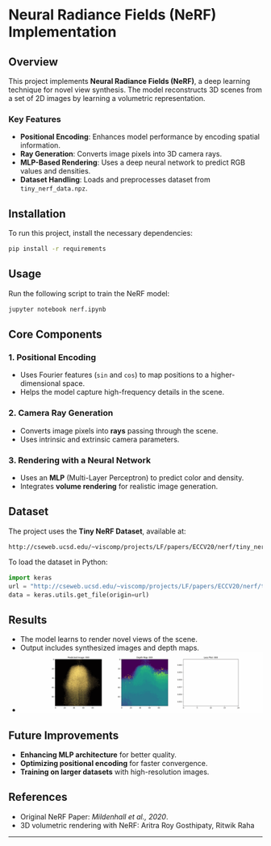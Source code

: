 # Neural Radiance Fields (NeRF) Implementation

## Overview

This project implements **Neural Radiance Fields (NeRF)**, a deep learning technique for novel view synthesis. The model reconstructs 3D scenes from a set of 2D images by learning a volumetric representation.

### Key Features

- **Positional Encoding**: Enhances model performance by encoding spatial information.
- **Ray Generation**: Converts image pixels into 3D camera rays.
- **MLP-Based Rendering**: Uses a deep neural network to predict RGB values and densities.
- **Dataset Handling**: Loads and preprocesses dataset from `tiny_nerf_data.npz`.

## Installation

To run this project, install the necessary dependencies:

```bash
pip install -r requirements 
```

## Usage

Run the following script to train the NeRF model:

```bash
jupyter notebook nerf.ipynb
```

## Core Components

### 1. Positional Encoding

- Uses Fourier features (`sin` and `cos`) to map positions to a higher-dimensional space.
- Helps the model capture high-frequency details in the scene.

### 2. Camera Ray Generation

- Converts image pixels into **rays** passing through the scene.
- Uses intrinsic and extrinsic camera parameters.

### 3. Rendering with a Neural Network

- Uses an **MLP** (Multi-Layer Perceptron) to predict color and density.
- Integrates **volume rendering** for realistic image generation.

## Dataset

The project uses the **Tiny NeRF Dataset**, available at:

```
http://cseweb.ucsd.edu/~viscomp/projects/LF/papers/ECCV20/nerf/tiny_nerf_data.npz
```

To load the dataset in Python:

```python
import keras
url = "http://cseweb.ucsd.edu/~viscomp/projects/LF/papers/ECCV20/nerf/tiny_nerf_data.npz"
data = keras.utils.get_file(origin=url)
```

## Results

- The model learns to render novel views of the scene.
- Output includes synthesized images and depth maps.
- ![NeRF rendering example](\training.gif)

## Future Improvements

- **Enhancing MLP architecture** for better quality.
- **Optimizing positional encoding** for faster convergence.
- **Training on larger datasets** with high-resolution images.

## References

- Original NeRF Paper: *Mildenhall et al., 2020*.
- 3D volumetric rendering with NeRF: Aritra Roy Gosthipaty, Ritwik Raha 

---

